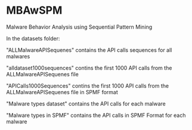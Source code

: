 # MBAwSPM
Malware Behavior Analysis using Sequential Pattern Mining

In the datasets folder:

"ALLMalwareAPISequenes" contains the API calls sequences for all malwares

"alldataset1000sequences" contins the first 1000 API calls from the ALLMalwareAPISequenes file

"APICalls1000Sequences" contins the first 1000 API calls from the ALLMalwareAPISequenes file in SPMF format

"Malware types dataset" contains the API calls for each malware

"Malware types in SPMF" contains the API calls in SPMF Format for each malware




